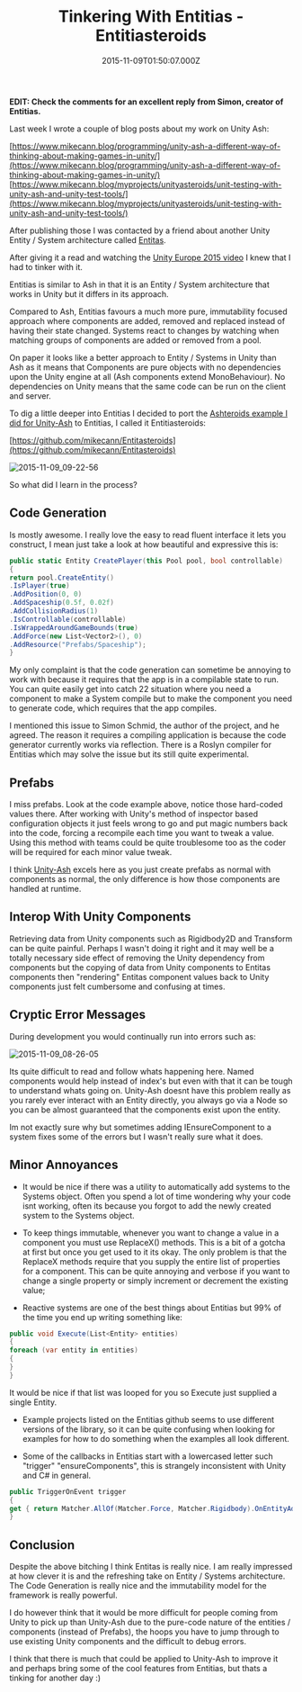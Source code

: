 ﻿---
coverImage: /posts/tinkering-with-entitias-entitiasteroids/cover.jpg
date: '2015-11-09T01:50:07.000Z'
tags:
  - c sharp
  - games
  - programming
  - unity
title: Tinkering With Entitias - Entitiasteroids
oldUrl: /entitiasteroids/tinkering-with-entitias-entitiasteroids
---

**EDIT: Check the comments for an excellent reply from Simon, creator of Entitias.**

Last week I wrote a couple of blog posts about my work on Unity Ash:

<!-- more -->

[https://www.mikecann.blog/programming/unity-ash-a-different-way-of-thinking-about-making-games-in-unity/](https://www.mikecann.blog/programming/unity-ash-a-different-way-of-thinking-about-making-games-in-unity/)
[https://www.mikecann.blog/myprojects/unityasteroids/unit-testing-with-unity-ash-and-unity-test-tools/](https://www.mikecann.blog/myprojects/unityasteroids/unit-testing-with-unity-ash-and-unity-test-tools/)

After publishing those I was contacted by a friend about another Unity Entity / System architecture called [Entitas](https://github.com/sschmid/Entitas-CSharp).

After giving it a read and watching the [Unity Europe 2015 video](https://www.youtube.com/watch?v=1wvMXur19M4&utm_content=buffer601fb&utm_medium=social&utm_source=twitter.com&utm_campaign=buffer) I knew that I had to tinker with it.

<!--more-->

Entitias is similar to Ash in that it is an Entity / System architecture that works in Unity but it differs in its approach.

Compared to Ash, Entitias favours a much more pure, immutability focused approach where components are added, removed and replaced instead of having their state changed. Systems react to changes by watching when matching groups of components are added or removed from a pool.

On paper it looks like a better approach to Entity / Systems in Unity than Ash as it means that Components are pure objects with no dependencies upon the Unity engine at all (Ash components extend MonoBehaviour). No dependencies on Unity means that the same code can be run on the client and server.

To dig a little deeper into Entitias I decided to port the [Ashteroids example I did for Unity-Ash](https://github.com/mikecann/UnityAshteroids) to Entitias, I called it Entitiasteroids:

[https://github.com/mikecann/Entitasteroids](https://github.com/mikecann/Entitasteroids)

![2015-11-09_09-22-56](https://www.mikecann.blog/wp-content/uploads/2015/11/2015-11-09_09-22-56.gif)

So what did I learn in the process?

## Code Generation

Is mostly awesome. I really love the easy to read fluent interface it lets you construct, I mean just take a look at how beautiful and expressive this is:

```csharp
public static Entity CreatePlayer(this Pool pool, bool controllable)
{
return pool.CreateEntity()
.IsPlayer(true)
.AddPosition(0, 0)
.AddSpaceship(0.5f, 0.02f)
.AddCollisionRadius(1)
.IsControllable(controllable)
.IsWrappedAroundGameBounds(true)
.AddForce(new List<Vector2>(), 0)
.AddResource("Prefabs/Spaceship");
}
```

My only complaint is that the code generation can sometime be annoying to work with because it requires that the app is in a compilable state to run. You can quite easily get into catch 22 situation where you need a component to make a System compile but to make the component you need to generate code, which requires that the app compiles.

I mentioned this issue to Simon Schmid, the author of the project, and he agreed. The reason it requires a compiling application is because the code generator currently works via reflection. There is a Roslyn compiler for Entitias which may solve the issue but its still quite experimental.

## Prefabs

I miss prefabs. Look at the code example above, notice those hard-coded values there. After working with Unity's method of inspector based configuration objects it just feels wrong to go and put magic numbers back into the code, forcing a recompile each time you want to tweak a value. Using this method with teams could be quite troublesome too as the coder will be required for each minor value tweak.

I think [Unity-Ash](https://github.com/mikecann/Unity-Ash) excels here as you just create prefabs as normal with components as normal, the only difference is how those components are handled at runtime.

## Interop With Unity Components

Retrieving data from Unity components such as Rigidbody2D and Transform can be quite painful. Perhaps I wasn't doing it right and it may well be a totally necessary side effect of removing the Unity dependency from components but the copying of data from Unity components to Entitas components then "rendering" Entitas component values back to Unity components just felt cumbersome and confusing at times.

## Cryptic Error Messages

During development you would continually run into errors such as:

![2015-11-09_08-26-05](https://www.mikecann.blog/wp-content/uploads/2015/11/2015-11-09_08-26-05.png)

Its quite difficult to read and follow whats happening here. Named components would help instead of index's but even with that it can be tough to understand whats going on. Unity-Ash doesnt have this problem really as you rarely ever interact with an Entity directly, you always go via a Node so you can be almost guaranteed that the components exist upon the entity.

Im not exactly sure why but sometimes adding IEnsureComponent to a system fixes some of the errors but I wasn't really sure what it does.

## Minor Annoyances

- It would be nice if there was a utility to automatically add systems to the Systems object. Often you spend a lot of time wondering why your code isnt working, often its because you forgot to add the newly created system to the Systems object.

- To keep things immutable, whenever you want to change a value in a component you must use ReplaceX() methods. This is a bit of a gotcha at first but once you get used to it its okay. The only problem is that the ReplaceX methods require that you supply the entire list of properties for a component. This can be quite annoying and verbose if you want to change a single property or simply increment or decrement the existing value;

- Reactive systems are one of the best things about Entitias but 99% of the time you end up writing something like:

```csharp
public void Execute(List<Entity> entities)
{
foreach (var entity in entities)
{
}
}
```

It would be nice if that list was looped for you so Execute just supplied a single Entity.

- Example projects listed on the Entitias github seems to use different versions of the library, so it can be quite confusing when looking for examples for how to do something when the examples all look different.

- Some of the callbacks in Entitias start with a lowercased letter such "trigger" "ensureComponents", this is strangely inconsistent with Unity and C# in general.

```csharp
public TriggerOnEvent trigger
{
get { return Matcher.AllOf(Matcher.Force, Matcher.Rigidbody).OnEntityAdded(); }
}
```

## Conclusion

Despite the above bitching I think Entitas is really nice. I am really impressed at how clever it is and the refreshing take on Entity / Systems architecture. The Code Generation is really nice and the immutability model for the framework is really powerful.

I do however think that it would be more difficult for people coming from Unity to pick up than Unity-Ash due to the pure-code nature of the entities / components (instead of Prefabs), the hoops you have to jump through to use existing Unity components and the difficult to debug errors.

I think that there is much that could be applied to Unity-Ash to improve it and perhaps bring some of the cool features from Entitias, but thats a tinking for another day :)

